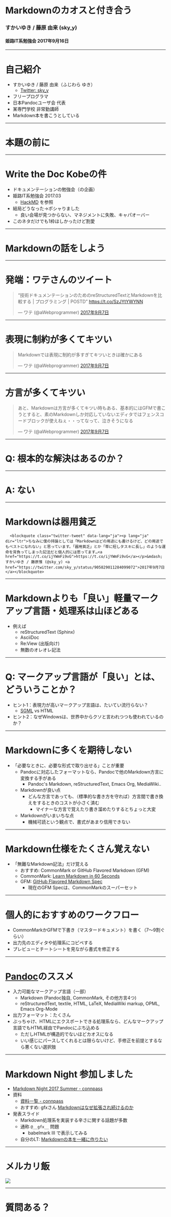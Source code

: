 # Markdownのカオスと付き合う

### すかいゆき / 藤原 由来 (sky_y)

#### 姫路IT系勉強会 2017年9月16日

---

# 自己紹介
-  すかいゆき / 藤原 由来（ふじわら ゆき）
    -  [Twitter: sky_y](https://twitter.com/sky_y)
-  フリープログラマ
-  日本Pandocユーザ会 代表
-  某専門学校 非常勤講師
-  Markdown本を書こうとしている
---

# 本題の前に
---

# Write the Doc Kobeの件
-  ドキュメンテーションの勉強会（の企画）
-  姫路IT系勉強会 2017.03
    -  [HackMD](https://hackmd.io/s/Hypo7Eqje) を参照
-  結局どうなった→ポシャりました
    -  良い会場が見つからない、マネジメントに失敗、キャパオーバー
-  このネタだけでも1枠ほしかったけど割愛
---

# Markdownの話をしよう

---

# 発端：ワテさんのツイート

<blockquote class="twitter-tweet" data-lang="ja"><p lang="ja" dir="ltr">“技術ドキュメンテーションのためのreStructuredTextとMarkdownを比較する | プログラミング | POSTD” <a href="https://t.co/SzJYtYWYNN">https://t.co/SzJYtYWYNN</a></p>&mdash; ワテ (@aWebprogrammer) <a href="https://twitter.com/aWebprogrammer/status/905782577025343490">2017年9月7日</a></blockquote>
<script async src="//platform.twitter.com/widgets.js" charset="utf-8"></script>

---

# 表現に制約が多くてキツい

<blockquote class="twitter-tweet" data-lang="ja"><p lang="ja" dir="ltr">Markdownでは表現に制約が多すぎてキツいときは確かにある</p>&mdash; ワテ (@aWebprogrammer) <a href="https://twitter.com/aWebprogrammer/status/905782797389799424">2017年9月7日</a></blockquote>
<script async src="//platform.twitter.com/widgets.js" charset="utf-8"></script>

---

# 方言が多くてキツい

<blockquote class="twitter-tweet" data-lang="ja"><p lang="ja" dir="ltr">あと、Markdownは方言が多くてキツい時もある、基本的にはGFMで書こうとすると、素のMarkdownしか対応していないエディタではフェンスコードブロックが使えねぇ・・ってなって、泣きそうになる</p>&mdash; ワテ (@aWebprogrammer) <a href="https://twitter.com/aWebprogrammer/status/905783463776706560">2017年9月7日</a></blockquote>
<script async src="//platform.twitter.com/widgets.js" charset="utf-8"></script>

---

# Q: 根本的な解決はあるのか？
---

# A: ない
---

# Markdownは器用貧乏
      <blockquote class="twitter-tweet" data-lang="ja"><p lang="ja" dir="ltr">ちなみに僕の持論としては「Markdownはどの用途にも書けるけど、どの用途でもベストになれない」と思っています。「器用貧乏」とか「帯に短しタスキに長し」のような運命を背負ってしまった記法だと個人的には思ってます…<a href="https://t.co/ijYWmFi9vG">https://t.co/ijYWmFi9vG</a></p>&mdash; すかいゆき / 藤原惟 (@sky_y) <a href="https://twitter.com/sky_y/status/905829011284099072">2017年9月7日</a></blockquote>
<script async src="//platform.twitter.com/widgets.js" charset="utf-8"></script>

---

# Markdownよりも「良い」軽量マークアップ言語・処理系は山ほどある
-  例えば
    -  reStructuredText (Sphinx)
    -  AsciiDoc
    -  Re:View (出版向け)
    -  無数のオレオレ記法

---

# Q: マークアップ言語が「良い」とは、どういうことか？
-  ヒント1：表現力が高いマークアップ言語は、たいてい流行らない？
    -  [SGML](https://ja.wikipedia.org/wiki/Standard_Generalized_Markup_Language) vs HTML
-  ヒント2：なぜWindowsは、世界中からクソと言われつつも使われているのか？

---

# Markdownに多くを期待しない
-  「必要なときに、必要な形式で取り出せる」ことが重要
    -  Pandocに対応したフォーマットなら、Pandocで他のMarkdown方言に変換する手がある
        -  Pandoc's Markdown, reStructuredText, Emacs Org, MediaWiki..
    -  Markdownが良い点
        -  どんな方言であっても、（標準的な書き方を守れば）方言間で書き換えをするときのコストが小さく済む
            -  マイナーな方言で覚えたり書き溜めたりするとちょっと大変
    -  Markdownがいまいちな点
        -  機械可読という観点で、書式があまり信用できない

---

# Markdown仕様をたくさん覚えない
-  「無難なMarkdown記法」だけ覚える
    -  おすすめ: CommonMark or GitHub Flavored Markdown (GFM)
    -  CommonMark: [Learn Markdown in 60 Seconds](http://commonmark.org/help/)
    -  GFM: [GitHub Flavored Markdown Spec](https://github.github.com/gfm/)
        -  現在のGFM Specは、CommonMarkのスーパーセット

---

# 個人的におすすめのワークフロー
-  CommonMarkかGFMで下書き（マスタードキュメント）を書く（7～9割ぐらい）
-  出力先のエディタや処理系にコピペする
-  プレビューとチートシートを見ながら書式を修正する

---

# [Pandoc](http://pandoc.org/)のススメ
-  入力可能なマークアップ言語（一部）
    -  Markdown (Pandoc独自, CommonMark, その他方言4つ)
    -  reStructuredText, textile, HTML, LaTeX, MediaWiki markup, OPML, Emacs Org-Mode
-  出力フォーマット：たくさん
-  ぶっちゃけ、HTMLにエクスポートできる処理系なら、どんなマークアップ言語でもHTML経由でPandocにぶち込める
    -  ただしHTMLが構造的でないほどカオスになる
    -  いい感じにパースしてくれるとは限らないけど、手修正を前提とするなら悪くない選択肢

---

# Markdown Night 参加しました
-  [Markdown Night 2017 Summer - connpass](https://connpass.com/event/63383/)
-  資料
    -  [資料一覧 - connpass](https://connpass.com/event/63383/presentation/)
    -  おすすめ: gfxさん [Markdownはなぜ拡張され続けるのか](https://bitjourney.kibe.la/shared/entries/f740d533-0d57-44fe-a891-dfe669d16121)
-  発表スライド
    -  Markdown処理系を実装する辛さに関する話題が多数
    -  通称 `@__gfx__` 問題
        -  babelmark III で表示してみる
    -  自分のLT: [Markdownの本を一緒に作りたい](https://gitpitch.com/sky-y/markdown-night-2017summer)

---

# メルカリ飯

![](assets/mercari2.jpg)

---

# 質問ある？